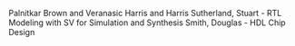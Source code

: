 Palnitkar
Brown and Veranasic
Harris and Harris
Sutherland, Stuart - RTL Modeling with SV for Simulation and Synthesis
Smith, Douglas - HDL Chip Design
